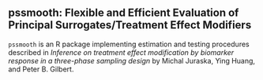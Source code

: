 ## pssmooth: Flexible and Efficient Evaluation of Principal Surrogates/Treatment Effect Modifiers
`pssmooth` is an R package implementing estimation and testing procedures described in *Inference on treatment effect modification by biomarker response in a three-phase sampling design* by Michal Juraska, Ying Huang, and Peter B. Gilbert.
